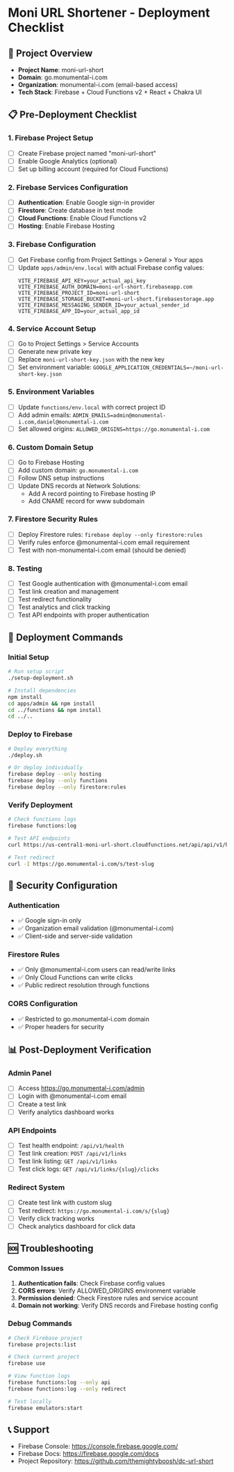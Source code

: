 # Moni URL Shortener - Deployment Checklist

## 🎯 Project Overview
- **Project Name**: moni-url-short
- **Domain**: go.monumental-i.com
- **Organization**: monumental-i.com (email-based access)
- **Tech Stack**: Firebase + Cloud Functions v2 + React + Chakra UI

## 📋 Pre-Deployment Checklist

### 1. Firebase Project Setup
- [ ] Create Firebase project named "moni-url-short"
- [ ] Enable Google Analytics (optional)
- [ ] Set up billing account (required for Cloud Functions)

### 2. Firebase Services Configuration
- [ ] **Authentication**: Enable Google sign-in provider
- [ ] **Firestore**: Create database in test mode
- [ ] **Cloud Functions**: Enable Cloud Functions v2
- [ ] **Hosting**: Enable Firebase Hosting

### 3. Firebase Configuration
- [ ] Get Firebase config from Project Settings > General > Your apps
- [ ] Update `apps/admin/env.local` with actual Firebase config values:
  ```env
  VITE_FIREBASE_API_KEY=your_actual_api_key
  VITE_FIREBASE_AUTH_DOMAIN=moni-url-short.firebaseapp.com
  VITE_FIREBASE_PROJECT_ID=moni-url-short
  VITE_FIREBASE_STORAGE_BUCKET=moni-url-short.firebasestorage.app
  VITE_FIREBASE_MESSAGING_SENDER_ID=your_actual_sender_id
  VITE_FIREBASE_APP_ID=your_actual_app_id
  ```

### 4. Service Account Setup
- [ ] Go to Project Settings > Service Accounts
- [ ] Generate new private key
- [ ] Replace `moni-url-short-key.json` with the new key
- [ ] Set environment variable: `GOOGLE_APPLICATION_CREDENTIALS=~/moni-url-short-key.json`

### 5. Environment Variables
- [ ] Update `functions/env.local` with correct project ID
- [ ] Add admin emails: `ADMIN_EMAILS=admin@monumental-i.com,daniel@monumental-i.com`
- [ ] Set allowed origins: `ALLOWED_ORIGINS=https://go.monumental-i.com`

### 6. Custom Domain Setup
- [ ] Go to Firebase Hosting
- [ ] Add custom domain: `go.monumental-i.com`
- [ ] Follow DNS setup instructions
- [ ] Update DNS records at Network Solutions:
  - Add A record pointing to Firebase hosting IP
  - Add CNAME record for www subdomain

### 7. Firestore Security Rules
- [ ] Deploy Firestore rules: `firebase deploy --only firestore:rules`
- [ ] Verify rules enforce @monumental-i.com email requirement
- [ ] Test with non-monumental-i.com email (should be denied)

### 8. Testing
- [ ] Test Google authentication with @monumental-i.com email
- [ ] Test link creation and management
- [ ] Test redirect functionality
- [ ] Test analytics and click tracking
- [ ] Test API endpoints with proper authentication

## 🚀 Deployment Commands

### Initial Setup
```bash
# Run setup script
./setup-deployment.sh

# Install dependencies
npm install
cd apps/admin && npm install
cd ../functions && npm install
cd ../..
```

### Deploy to Firebase
```bash
# Deploy everything
./deploy.sh

# Or deploy individually
firebase deploy --only hosting
firebase deploy --only functions
firebase deploy --only firestore:rules
```

### Verify Deployment
```bash
# Check functions logs
firebase functions:log

# Test API endpoints
curl https://us-central1-moni-url-short.cloudfunctions.net/api/api/v1/health

# Test redirect
curl -I https://go.monumental-i.com/s/test-slug
```

## 🔐 Security Configuration

### Authentication
- ✅ Google sign-in only
- ✅ Organization email validation (@monumental-i.com)
- ✅ Client-side and server-side validation

### Firestore Rules
- ✅ Only @monumental-i.com users can read/write links
- ✅ Only Cloud Functions can write clicks
- ✅ Public redirect resolution through functions

### CORS Configuration
- ✅ Restricted to go.monumental-i.com domain
- ✅ Proper headers for security

## 📊 Post-Deployment Verification

### Admin Panel
- [ ] Access https://go.monumental-i.com/admin
- [ ] Login with @monumental-i.com email
- [ ] Create a test link
- [ ] Verify analytics dashboard works

### API Endpoints
- [ ] Test health endpoint: `/api/v1/health`
- [ ] Test link creation: `POST /api/v1/links`
- [ ] Test link listing: `GET /api/v1/links`
- [ ] Test click logs: `GET /api/v1/links/{slug}/clicks`

### Redirect System
- [ ] Create test link with custom slug
- [ ] Test redirect: `https://go.monumental-i.com/s/{slug}`
- [ ] Verify click tracking works
- [ ] Check analytics dashboard for click data

## 🆘 Troubleshooting

### Common Issues
1. **Authentication fails**: Check Firebase config values
2. **CORS errors**: Verify ALLOWED_ORIGINS environment variable
3. **Permission denied**: Check Firestore rules and service account
4. **Domain not working**: Verify DNS records and Firebase hosting config

### Debug Commands
```bash
# Check Firebase project
firebase projects:list

# Check current project
firebase use

# View function logs
firebase functions:log --only api
firebase functions:log --only redirect

# Test locally
firebase emulators:start
```

## 📞 Support
- Firebase Console: https://console.firebase.google.com/
- Firebase Docs: https://firebase.google.com/docs
- Project Repository: https://github.com/themightyboosh/dc-url-short
